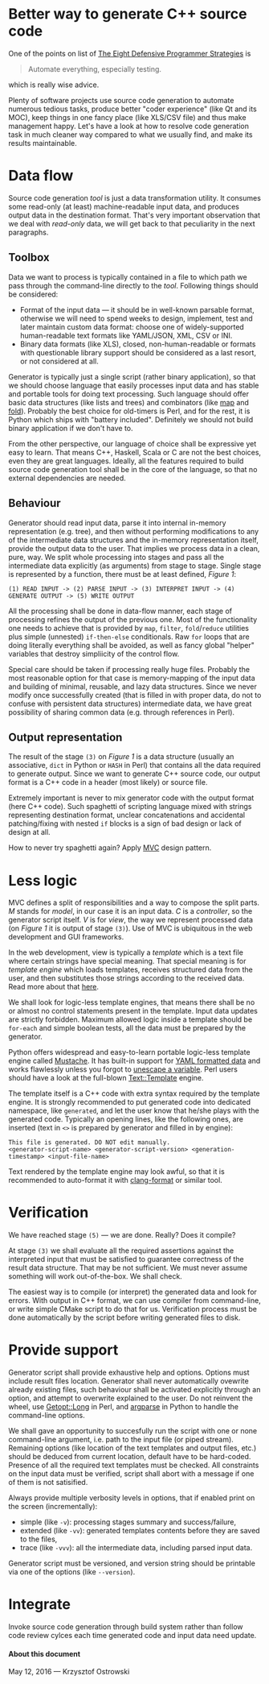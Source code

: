 
# Better way to generate C++ source code

One of the points on list of [The Eight Defensive Programmer Strategies](http://c.learncodethehardway.org/book/ex27.html "Learn C The Hard Way. Exercise 27: Creative And Defensive Programming") is

> Automate everything, especially testing.

which is really wise advice.

Plenty of software projects use source code generation to automate numerous tedious tasks, produce better "coder experience" (like Qt and its MOC), keep things in one fancy place (like XLS/CSV file) and thus make management happy. Let's have a look at how to resolve code generation task in much cleaner way compared to what we usually find, and make its results maintainable.

# Data flow

Source code generation _tool_ is just a data transformation utility. It consumes some read-only (at least) machine-readable input data, and produces output data in the destination format. That's very important observation that we deal with _read-only_ data, we will get back to that peculiarity in the next paragraphs.

## Toolbox

Data we want to process is typically contained in a file to which path we pass through the command-line directly to the _tool_. Following things should be considered:

* Format of the input data &mdash; it should be in well-known parsable format, otherwise we will need to spend weeks to design, implement, test and later maintain custom data format: choose one of widely-supported human-readable text formats like YAML/JSON, XML, CSV or INI.
* Binary data formats (like XLS), closed, non-human-readable or formats with questionable library support should be considered as a last resort, or not considered at all.

Generator is typically just a single script (rather binary application), so that we should choose language that easily processes input data and has stable and portable tools for doing text processing. Such language should offer basic data structures (like lists and trees) and combinators (like [map](https://en.wikipedia.org/wiki/Map_%28higher-order_function%29 "Map (higher-order function)") and [fold](https://en.wikipedia.org/wiki/Fold_%28higher-order_function%29 "Fold (higher-order function)")). Probably the best choice for old-timers is Perl, and for the rest, it is Python which ships with "battery included". Definitely we should not build binary application if we don't have to.

From the other perspective, our language of choice shall be expressive yet easy to learn. That means C++, Haskell, Scala or C are not the best choices, even they are great languages. Ideally, all the features required to build source code generation tool shall be in the core of the language, so that no external dependencies are needed.

## Behaviour

Generator should read input data, parse it into internal in-memory representation (e.g. tree), and then without performing modifications to any of the intermediate data structures and the in-memory representation itself, provide the output data to the user. That implies we process data in a clean, pure, way. We split whole processing into stages and pass all the intermediate data explicitly (as arguments) from stage to stage. Single stage is represented by a function, there must be at least defined, _Figure 1_:

    (1) READ INPUT -> (2) PARSE INPUT -> (3) INTERPRET INPUT -> (4) GENERATE OUTPUT -> (5) WRITE OUTPUT

All the processing shall be done in data-flow manner, each stage of processing refines the output of the previous one. Most of the functionality one needs to achieve that is provided by `map`, `filter`, `fold`/`reduce` utilities plus simple (unnested) `if-then-else` conditionals. Raw `for` loops that are doing literally everything shall be avoided, as well as fancy global "helper" variables that destroy simpliicity of the control flow.

Special care should be taken if processing really huge files. Probably the most reasonable option for that case is memory-mapping of the input data and building of minimal, reusable, and lazy data structures. Since we never modify once successfully created (that is filled in with proper data, do not to confuse with persistent data structures) intermediate data, we have great possibility of sharing common data (e.g. through references in Perl).

## Output representation

The result of the stage `(3)` on _Figure 1_ is a data structure (usually an associative, `dict` in Python or `HASH` in Perl) that contains all the data required to generate output. Since we want to generate C++ source code, our output format is a C++ code in a header (most likely) or source file.

Extremely important is never to mix generator code with the output format (here C++ code). Such spaghetti of scripting language mixed with strings representing destination format, unclear concatenations and accidental patching/fixing with nested `if` blocks is a sign of bad design or lack of design at all.

How to never try spaghetti again? Apply [MVC](https://en.wikipedia.org/wiki/Model%E2%80%93view%E2%80%93controller "Model–view–controller") design pattern.

# Less logic

MVC defines a split of responsibilities and a way to compose the split parts. _M_ stands for _model_, in our case it is an input data. _C_ is a _controller_, so the generator script itself. _V_ is for _view_, the way we represent processed data (on _Figure 1_ it is output of stage `(3)`). Use of MVC is ubiquitous in the web development and GUI frameworks.

In the web development, view is typically a _template_ which is a text file where certain strings have special meaning. That special meaning is for _template engine_ which loads templates, receives structured data from the user, and then substitutes those strings according to the received data. Read more about that [here](https://en.wikipedia.org/wiki/Web_template_system "Web template system").

We shall look for logic-less template engines, that means there shall be no or almost no control statements present in the template. Input data updates are strictly forbidden. Maximum allowed logic inside a template should be `for-each` and simple boolean tests, all the data must be prepared by the generator.

Python offers widespread and easy-to-learn portable logic-less template engine called [Mustache](https://mustache.github.io/ "{{mustache}} - Logic-less templates."). It has built-in support for [YAML formatted data](https://mustache.github.io/mustache.1.html "mustache - Mustache processor") and works flawlessly unless you forgot to [unescape a variable](https://mustache.github.io/mustache.5.html#Variables). Perl users should have a look at the full-blown  [Text::Template](http://search.cpan.org/~mjd/Text-Template-1.46/lib/Text/Template.pm "Text::Template - Expand template text with embedded Perl") engine.

The template itself is a C++ code with extra syntax required by the template engine. It is strongly recommended to put generated code into dedicated namespace, like `generated`, and let the user know that he/she plays with the generated code. Typically an opening lines, like the following ones, are inserted (text in `<>` is prepared by generator and filled in by engine):


    This file is generated. DO NOT edit manually.
    <generator-script-name> <generator-script-version> <generation-timestamp> <input-file-name>

Text rendered by the template engine may look awful, so that it is recommended to auto-format it with [clang-format](http://clang.llvm.org/docs/ClangFormat.html "ClangFormat") or similar tool.

# Verification

We have reached stage `(5)` &mdash; we are done. Really? Does it compile?

At stage `(3)` we shall evaluate all the required assertions against the interpreted input that must be satisfied to guarantee correctness of the result data structure. That may be not sufficient. We must never assume something will work out-of-the-box. We shall check.

The easiest way is to compile (or interpret) the generated data and look for errors. With output in C++ format, we can use  compiler from command-line, or write simple CMake script to do that for us. Verification process must be done automatically by the script before writing generated files to disk.

# Provide support

Generator script shall provide exhaustive help and options. Options must include result files location. Generator shall never automatically ovewrite already existing files, such behaviour shall be activated explicitly through an option, and attempt to overwrite explained to the user. Do not reinvent the wheel, use [Getopt::Long](http://perldoc.perl.org/Getopt/Long.html "Getopt::Long") in Perl, and [argparse](https://docs.python.org/2/howto/argparse.html "argparse") in Python to handle the command-line options.

We shall gave an opportunity to succesfully run the script with one or none command-line argument, i.e. path to the input file (or piped stream). Remaining options (like location of the text templates and output files, etc.) should be deduced from current location, default have to be hard-coded. Presence of all the required text templates must be checked. All constraints on the input data must be verified, script shall abort with a message if one of them is not satisified.

Always provide multiple verbosity levels in options, that if enabled print on the screen (incrementally):
- simple (like `-v`): processing stages summary and success/failure,
- extended (like `-vv`): generated templates contents before they are saved to the files,
- trace (like `-vvv`): all the intermediate data, including parsed input data.

Generator script must be versioned, and version string should be printable via one of the options (like `--version`).

# Integrate

Invoke source code generation through build system rather than follow code review cylces each time generated code and input data need update.

#### About this document

May 12, 2016 &mdash; Krzysztof Ostrowski

